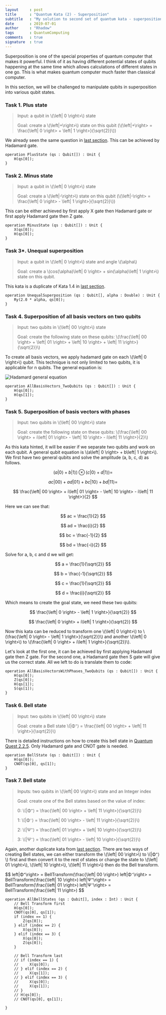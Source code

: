 ```yaml
---
layout     : post
title      : "Quantum Kata (2) - Superposition"
subtitle   : "My solution to second set of quantum kata - superposition"
date       : 2019-07-01
author     : "Rhadow"
tags       : QuantumComputing
comments   : true
signature  : true
---
```


Superposition is one of the special properties of quantum computer that makes it powerful. I think of it as having different potential states of qubits happening at the same time which allows calculations of different states in one go. This is what makes quantum computer much faster than classical computer.

In this section, we will be challenged to manipulate qubits in superposition into various qubit states.

### Task 1. Plus state

> Input: a qubit in \\(\left\| 0 \right>\\) state
>
> Goal: create a \\(\left\|+\right>\\) state on this qubit (\\(\left\|+\right> = \frac{\left\| 0 \right> + \left\| 1 \right>}{\sqrt{2}}\\))

We already seen the same question in [last section](https://rhadow.github.io/2019/06/27/quantum-kata-basic-gates/). This can be achieved by Hadamard gate.

```
operation PlusState (qs : Qubit[]) : Unit {
    H(qs[0]);
}
```

### Task 2. Minus state

> Input: a qubit in \\(\left\| 0 \right>\\) state
>
> Goal: create a \\(\left\|-\right>\\) state on this qubit (\\(\left\|-\right> = \frac{\left\| 0 \right> - \left\| 1 \right>}{\sqrt{2}}\\))

This can be either achieved by first apply X gate then Hadamard gate or first apply Hadamard gate then Z gate.

```
operation MinusState (qs : Qubit[]) : Unit {
    X(qs[0]);
    H(qs[0]);
}
```

### Task 3\*. Unequal superposition

> Input: a qubit in \\(\left\| 0 \right>\\) state and angle \\(\alpha\\)
>
> Goal: create a \\(cos(\alpha)\left\| 0 \right> + sin(\alpha)\left\| 1 \right>\\) state on this qubit.


This kata is a duplicate of Kata 1.4 in [last section](https://rhadow.github.io/2019/06/27/quantum-kata-basic-gates/).

```
operation UnequalSuperposition (qs : Qubit[], alpha : Double) : Unit {
    Ry(2.0 * alpha, qs[0]);
}
```

### Task 4. Superposition of all basis vectors on two qubits

> Input: two qubits in \\(\left\| 00 \right>\\) state
>
> Goal: create the following state on these qubits: \\(\frac{\left\| 00 \right> + \left\| 01 \right> + \left\| 10 \right> + \left\| 11 \right>}{\sqrt{2}}\\)

To create all basis vectors, we apply hadamard gate on each \\(\left\| 0 \right>\\) qubit. This technique is not only limited to two qubits, it is applicable for n qubits. The general equation is:

![Hadamard general equation](https://rhadow.github.io/public/quantum_kata/hadamard_general.png)

```
operation AllBasisVectors_TwoQubits (qs : Qubit[]) : Unit {
    H(qs[0]);
    H(qs[1]);
}
```

### Task 5. Superposition of basis vectors with phases

> Input: two qubits in \\(\left\| 00 \right>\\) state
>
> Goal: create the following state on these qubits: \\(\frac{\left\| 00 \right> + i\left\| 01 \right> - \left\| 10 \right> - i\left\| 11 \right>}{2}\\)

As this kata hinted, it will be easier if we separate two qubits and work on each qubit. A general qubit equation is \\(a\left\| 0 \right> + b\left\| 1 \right>\\). We first have two general qubits and solve the amplitude (a, b, c, d) as follows.

$$
(a\left| 0 \right> + b\left| 1 \right>)\otimes(c\left| 0 \right> + d\left| 1 \right>) =
$$

$$
ac\left| 00 \right> + ad\left| 01 \right> + bc\left| 10 \right> + bd\left| 11 \right> = 
$$

$$
\frac{\left| 00 \right> + i\left| 01 \right> - \left| 10 \right> - i\left| 11 \right>}{2}
$$

Here we can see that:

$$
ac = \frac{1}{2}
$$

$$
ad = \frac{i}{2}
$$

$$
bc = \frac{-1}{2}
$$

$$
bd = \frac{-i}{2}
$$

Solve for a, b, c and d we will get:

$$
a = \frac{1}{\sqrt{2}}
$$

$$
b = \frac{-1}{\sqrt{2}}
$$

$$
c = \frac{1}{\sqrt{2}}
$$

$$
d = \frac{i}{\sqrt{2}}
$$

Which means to create the goal state, we need these two qubits:

$$
\frac{\left| 0 \right> - \left| 1 \right>}{\sqrt{2}}
$$

$$
\frac{\left| 0 \right> + i\left| 1 \right>}{\sqrt{2}}
$$

Now this kata can be reduced to transform one \\(\left\| 0 \right>\\) to \\(\frac{\left\| 0 \right> - \left\| 1 \right>}{\sqrt{2}}\\) and another \\(\left\| 0 \right>\\) to \\(\frac{\left\| 0 \right> + i\left\| 1 \right>}{\sqrt{2}}\\).

Let's look at the first one, it can be achieved by first applying Hadamard gate then Z gate. For the second one, a Hadamard gate then S gate will give us the correct state. All we left to do is translate them to code:

```
operation AllBasisVectorsWithPhases_TwoQubits (qs : Qubit[]) : Unit {
    H(qs[0]);
    Z(qs[0]);
    H(qs[1]);
    S(qs[1]);
}
```

### Task 6. Bell state

> Input: two qubits in \\(\left\| 00 \right>\\) state
>
> Goal: create a Bell state \\(\|Φ⁺⟩ = \frac{\left\| 00 \right> + \left\| 11 \right>}{\sqrt{2}}\\)

There is detailed instructions on how to create this bell state in [Quantum Quest 2.2.5](https://www.quantum-quest.nl/quantumquest.pdf). Only Hadamard gate and CNOT gate is needed.

```
operation BellState (qs : Qubit[]) : Unit {
    H(qs[0]);
    CNOT(qs[0], qs[1]);
}
```

### Task 7. Bell state

> Inputs: two qubits in \\(\left\| 00 \right>\\) state and an Integer index
>
> Goal: create one of the Bell states based on the value of index:
>
> 0: \\(\|Φ⁺⟩ = \frac{\left\| 00 \right> + \left\| 11 \right>}{\sqrt{2}}\\)
>
> 1: \\(\|Φ⁻⟩ = \frac{\left\| 00 \right> - \left\| 11 \right>}{\sqrt{2}}\\)
>
> 2: \\(\|Ψ⁺⟩ = \frac{\left\| 01 \right> + \left\| 10 \right>}{\sqrt{2}}\\)
>
> 3: \\(\|Ψ⁻⟩ = \frac{\left\| 01 \right> - \left\| 10 \right>}{\sqrt{2}}\\)

Again, another duplicate kata from [last section](https://rhadow.github.io/2019/06/27/quantum-kata-basic-gates/). There are two ways of creating Bell states, we can either transform the \\(\left\| 00 \right>\\) to \\(\|Φ⁺⟩\\) first and then convert it to the rest of states or change the state to \\(\left\| 01 \right>\\), \\(\left\| 10 \right>\\), \\(\left\| 11 \right>\\) then do the Bell transform.

$$
left\|Φ⁺\right> = BellTransform(\frac{\left\| 00 \right>)
left\|Φ⁻\right> = BellTransform(\frac{\left\| 10 \right>)
left\|Ψ⁺\right> = BellTransform(\frac{\left\| 01 \right>)
left\|Ψ⁻\right> = BellTransform(\frac{\left\| 11 \right>)
$$

```
operation AllBellStates (qs : Qubit[], index : Int) : Unit {
    // Bell Transform first
    H(qs[0]);
    CNOT(qs[0], qs[1]);
    if (index == 1) {
        Z(qs[0]);
    } elif (index == 2) {
        X(qs[0]);
    } elif (index == 3) {
        X(qs[0]);
        Z(qs[0]);
    }

    // Bell Transform last
    // if (index == 1) {
    //     X(qs[0]);
    // } elif (index == 2) {
    //     X(qs[1]);
    // } elif (index == 3) {
    //     X(qs[0]);
    //     X(qs[1]);
    // }
    // H(qs[0]);
    // CNOT(qs[0], qs[1]);

}
```
